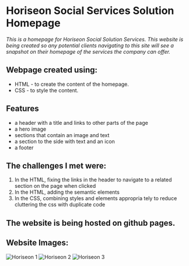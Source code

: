 # Horiseon Social Services Solution Homepage

*This is a homepage for Horiseon Social Solution Services. This website is being created so any potential clients navigating to this site will see a snapshot on their homepage of the services the company can offer.*

## Webpage created using:
* HTML - to create the content of the homepage. 
* CSS -  to style the content.

## Features
* a header with a title and links to other parts of the page
* a hero image
* sections that contain an image and text
* a section to the side with text and an icon
* a footer

## The challenges I met were:
1. In the HTML, fixing the links in the header to navigate to a related section on the page when clicked
2. In the HTML, adding the semantic elements
3. In the CSS, combining styles and elements appropria tely to reduce cluttering the css with duplicate code

## The website is being hosted on github pages.

## Website Images:

![Horiseon 1](assets/Website1.png)
![Horiseon 2](assets/Website2.png)
![Horiseon 3](assets/Website3.png)